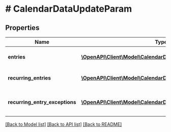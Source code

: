 # # CalendarDataUpdateParam

## Properties

Name | Type | Description | Notes
------------ | ------------- | ------------- | -------------
**entries** | [**\OpenAPI\Client\Model\CalendarDataEntry[]**](CalendarDataEntry.md) | Calendar datas to update | [optional]
**recurring_entries** | [**\OpenAPI\Client\Model\CalendarDataRecurringEntry[]**](CalendarDataRecurringEntry.md) | Recurring entries to update | [optional]
**recurring_entry_exceptions** | [**\OpenAPI\Client\Model\CalendarDataRecurringEntryException[]**](CalendarDataRecurringEntryException.md) | Recurring entry exceptions to update | [optional]

[[Back to Model list]](../../README.md#models) [[Back to API list]](../../README.md#endpoints) [[Back to README]](../../README.md)
